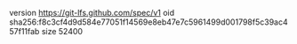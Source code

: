 version https://git-lfs.github.com/spec/v1
oid sha256:f8c3cf4d9d584e77051f14569e8eb47e7c5961499d001798f5c39ac457f11fab
size 52400
